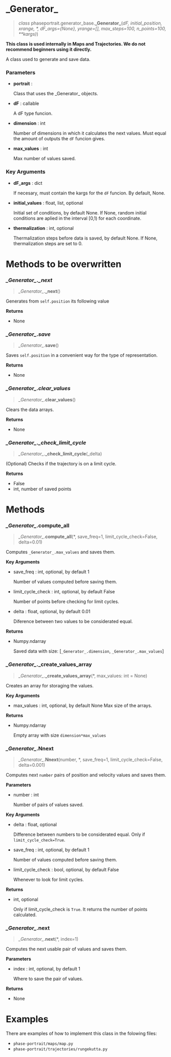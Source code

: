 # \_Generator\_
> *class* phaseportrait.generator_base.**\_Generator\_**(*dF, initial_position, xrange, \*, dF_args={None}, yrange=[], max_steps=100, n_points=100, \*\*kargs)*)

**This class is used internally in Maps and Trajectories. We do not recommend beginners using it directly.**

A class used to generate and save data.


### **Parameters**
* **portrait** : 

    Class that uses the \_Generator\_ objects.

* **dF** : callable

    A dF type funcion.
    
* **dimension** : int
            
    Number of dimensions in which it calculates the next values. Must equal the amount of outputs the `dF`
    funcion gives.

* **max_values** : int
    
    Max number of values saved.

### **Key Arguments**

* **dF_args** : dict

    If necesary, must contain the kargs for the `dF` funcion. By default, None.
    
* **initial_values** : float, list, optional
    
    Initial set of conditions, by default None.
    If None, random initial conditions are aplied in the interval [0,1) for each coordinate.

* **thermalization** : int, optional

    Thermalization steps before data is saved, by default None. 
    If None, thermalization steps are set to 0.
        
    
# Methods to be overwritten
### *\_Generator\_*._\_next_
> *\_Generator\_*.**\_next**()

Generates from `self.position` its following value

**Returns**

* None

### *\_Generator\_*._save_
> *\_Generator\_*.**save**()

Saves `self.position` in a convenient way for the type of representation.

**Returns**

* None

### *\_Generator\_*._clear_values_
> *\_Generator\_*.**clear_values**()

Clears the data arrays.

**Returns**

* None

### *\_Generator\_*._\_check_limit_cycle_
> *\_Generator\_*.**\_check_limit_cycle**(_delta)

(Optional) Checks if the trajectory is on a limit cycle.

**Returns**

* False
* int, number of saved points


# Methods

### *\_Generator\_*.compute_all
> *\_Generator\_*.**compute_all**(\*, save_freq=1, limit_cycle_check=False, delta=0.01)

Computes `_Generator_.max_values` and saves them.


**Key Arguments**

* save_freq : int, optional, by default 1

    Number of values computed before saving them.

* limit_cycle_check : int, optional, by default False

    Number of points before checking for limit cycles.

* delta : float, optional, by default 0.01

    Diference between two values to be considerated equal. 

**Returns**

* Numpy.ndarray

    Saved data with size: [`_Generator_.dimension`, `_Generator_.max_values`]

### *\_Generator\_*.\_create_values_array
> *\_Generator\_*.**\_create_values_array**(\*, max_values: int = None)

Creates an array for storaging the values.

**Key Arguments**

* max_values : int, optional, by default None
    Max size of the arrays.


**Returns**

* Numpy.ndarray

    Empty array with size `dimension*max_values`


### *\_Generator\_*.Nnext
> *\_Generator\_*.**Nnext**(number, \*, save_freq=1, limit_cycle_check=False, delta=0.001)

Computes next `number` pairs of position and velocity values and saves them.

**Parameters**
* number : int

    Number of pairs of values saved.

**Key Arguments**

* delta : float, optional

    Difference between numbers to be considerated equal. Only if `limit_cycle_check=True`.

* save_freq : int, optional, by default 1

    Number of values computed before saving them.

* limit_cycle_check : bool, optional, by default False

    Whenever to look for limit cycles.

**Returns**

* int, optional

    Only if limit_cycle_check is `True`. It returns the number of points calculated.


### *\_Generator\_*.next
> *\_Generator\_*.**next**(\*, index=1)

Computes the next usable pair of values and saves them.


**Parameters**
* index : int, optional, by default 1

    Where to save the pair of values.

**Returns**

* None


# Examples

There are examples of how to implement this class in the folowing files:
* `phase-portrait/maps/map.py`
* `phase-portrait/trajectories/rungekutta.py`

